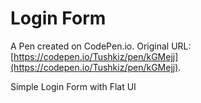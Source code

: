 # Login Form

A Pen created on CodePen.io. Original URL: [https://codepen.io/Tushkiz/pen/kGMejj](https://codepen.io/Tushkiz/pen/kGMejj).

Simple Login Form with Flat UI
